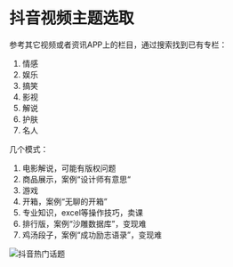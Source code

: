 # 抖音视频主题选取

参考其它视频或者资讯APP上的栏目，通过搜索找到已有专栏：

1. 情感
2. 娱乐
3. 搞笑
4. 影视
5. 解说
6. 护肤
7. 名人

几个模式：

1. 电影解说，可能有版权问题
2. 商品展示，案例“设计师有意思“
3. 游戏
4. 开箱，案例“无聊的开箱”
5. 专业知识，excel等操作技巧，卖课
6. 排行版，案例“沙雕数据库”，变现难
7. 鸡汤段子，案例“成功励志语录”，变现难

![抖音热门话题](/img/remenhuati.jpeg)

